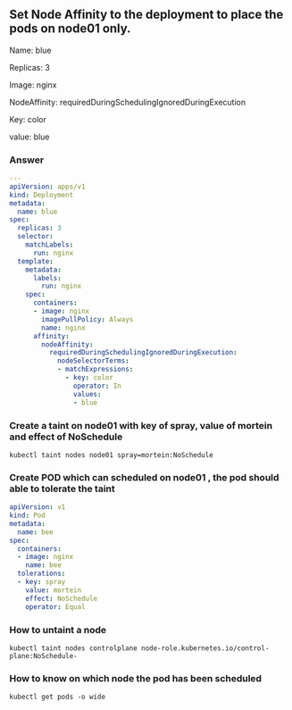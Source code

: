 ## Set Node Affinity to the deployment to place the pods on node01 only.

Name: blue

Replicas: 3

Image: nginx

NodeAffinity: requiredDuringSchedulingIgnoredDuringExecution

Key: color

value: blue

### Answer

```yaml
---
apiVersion: apps/v1
kind: Deployment
metadata:
  name: blue
spec:
  replicas: 3
  selector:
    matchLabels:
      run: nginx
  template:
    metadata:
      labels:
        run: nginx
    spec:
      containers:
      - image: nginx
        imagePullPolicy: Always
        name: nginx
      affinity:
        nodeAffinity:
          requiredDuringSchedulingIgnoredDuringExecution:
            nodeSelectorTerms:
            - matchExpressions:
              - key: color
                operator: In
                values:
                - blue
```
### Create a taint on node01 with key of spray, value of mortein and effect of NoSchedule

```shell
kubectl taint nodes node01 spray=mortein:NoSchedule
```
### Create POD which can scheduled on node01 , the pod should able to tolerate the taint 
```yaml
apiVersion: v1
kind: Pod
metadata:
  name: bee
spec:
  containers:
  - image: nginx
    name: bee
  tolerations:
  - key: spray
    value: mortein
    effect: NoSchedule
    operator: Equal
```

### How to untaint a node 
```shell
kubectl taint nodes controlplane node-role.kubernetes.io/control-plane:NoSchedule-
```
### How to know on which node the pod has been scheduled 

```shell
kubectl get pods -o wide
```
